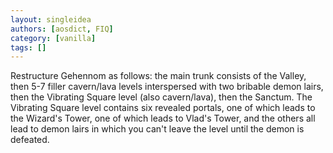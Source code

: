 ```yaml
---
layout: singleidea
authors: [aosdict, FIQ]
category: [vanilla]
tags: []
---
```

Restructure Gehennom as follows: the main trunk consists of the Valley, then 5-7 filler cavern/lava levels interspersed with two bribable demon lairs, then the Vibrating Square level (also cavern/lava), then the Sanctum. The Vibrating Square level contains six revealed portals, one of which leads to the Wizard's Tower, one of which leads to Vlad's Tower, and the others all lead to demon lairs in which you can't leave the level until the demon is defeated.
